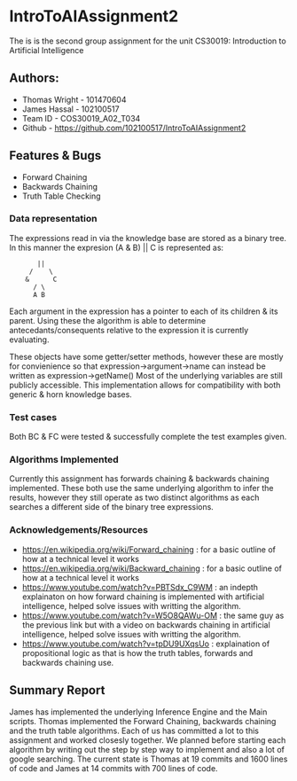 # IntroToAIAssignment2
The is is the second group assignment for the unit CS30019: Introduction to Artificial Intelligence

## Authors:
- Thomas Wright - 101470604
- James Hassal - 102100517
- Team ID - COS30019_A02_T034
- Github - https://github.com/102100517/IntroToAIAssignment2


## Features & Bugs
- Forward Chaining
- Backwards Chaining
- Truth Table Checking

### Data representation
The expressions read in via the knowledge base are stored as a binary tree.
In this manner the expresion (A & B) || C is represented as:
		
		   ||
		 /    \
		&      C
	      / \
	      A B

Each argument in the expression has a pointer to each of its children & its parent.
Using these the algorithm is able to determine antecedants/consequents relative to the
expression it is currently evaluating. 

These objects have some getter/setter methods, however these are mostly for convienience so that 
expression->argument->name can instead be written as expression->getName()
Most of the underlying variables are still publicly accessible.
This implementation allows for compatibility with both generic & horn knowledge bases.

### Test cases
Both BC & FC were tested & successfully complete the test examples given.

### Algorithms Implemented

Currently this assignment has forwards chaining & backwards chaining implemented. 
These both use the same underlying algorithm to infer the results, however they still operate as two 
distinct algorithms as each searches a different side of the binary tree expressions.

### Acknowledgements/Resources
- https://en.wikipedia.org/wiki/Forward_chaining : for a basic outline of how at a technical level it works
- https://en.wikipedia.org/wiki/Backward_chaining : for a basic outline of how at a technical level it works
- https://www.youtube.com/watch?v=PBTSdx_C9WM : an indepth explainaton on how forward chaining is implemented with artificial intelligence, helped solve issues with writting the algorithm.
- https://www.youtube.com/watch?v=W5O8QAWu-OM : the same guy as the previous link but with a video on backwards chaining in artificial intelligence, helped solve issues with writting the algorithm.
- https://www.youtube.com/watch?v=tpDU9UXqsUo : explaination of propositional logic as that is how the truth tables, forwards and backwards chaining use.

## Summary Report
James has implemented the underlying Inference Engine and the Main scripts. Thomas implemented the Forward Chaining,
backwards chaining and the truth table algorithms. Each of us has committed a lot to this assignment and worked closesly
together. We planned before starting each algorithm by writing out the step by step way to implement and also a lot
of google searching. The current state is Thomas at 19 commits and 1600 lines of code and James at 14 commits with 700
lines of code. 
